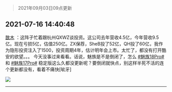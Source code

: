 > 2021年09月03日09点更新
<link rel="stylesheet" href="https://cdn.jsdelivr.net/gh/taotie6/sampleJSON@main/css/photo_show.css">


 ## 2021-07-16 14:40:48 

 [㪚木](https://www.coolapk.com/feed/28460851?shareKey=MTNkYjhjZjE5ZTUzNjEzMTc4MTQ~) ：这阵子忙着跟杭州QXWZ谈投资。这公司去年营收4.5亿，今年营收9.5亿。现在亏损5亿，估值250亿。ZX保荐，SheB投了52亿，QH投了60亿，我作为隐形投资注入了1500，投资周期4年，估计明年会上市。太忙了，都没有打开酷安的欲望。。。
今天没事过来看看。话说<!--break-->，魅族是不是倒闭了，怎么 <a class="feed-link-tag" href="/t/魅族18Pro?type=0">#魅族18Pro#</a> 和 <a class="feed-link-tag" href="/t/魅族17Pro?type=0">#魅族17Pro#</a> 稳定版这么久都没更新呢？要倒闭就快点，别这样半死不活的连个更新都没有，看着不痛快[呲牙] 

<div class="album">
<img class="img-item" src="http://image.coolapk.com/feed/2020/0606/14/1081091_629934c8_5639_0661@560x314.gif" />
</div>

 ------- 

